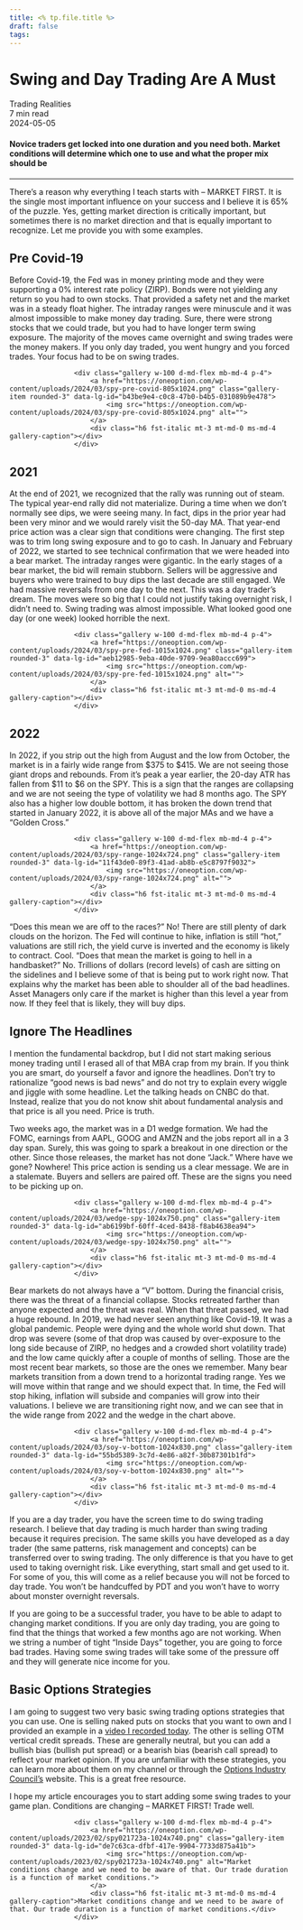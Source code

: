 ```yaml
---
title: <% tp.file.title %>
draft: false
tags:
---
```


<div class="bg-secondary">
<h1 class="py-5 ms-3 ms-md-4 my-0">Swing and Day Trading Are A Must</h1>
</div>
<div class="d-flex align-items-center flex-wrap text-muted ps-3 ps-md-4 py-3 border-top border-bottom">
<div class="border-end pe-3 me-3">
<span class="badge bg-faded-primary text-primary">
Trading Realities </span>
</div>
<div class="fs-sm pe-3 border-end me-3">7 min read</div>
<div class="fs-sm">
2024-05-05 </div>
</div>
<section class="px-3 px-md-4 py-4">
<h4 class="wp-block-heading">Novice traders get locked into one duration and you need both. Market conditions will determine which one to use and what the proper mix should be</h4>
<hr class="wp-block-separator has-alpha-channel-opacity">
<p>There’s a reason why everything I teach starts with – MARKET FIRST. It is the single most important influence on your success and I believe it is 65% of the puzzle. Yes, getting market direction is critically important, but sometimes there is no market direction and that is equally important to recognize. Let me provide you with some examples.</p>
<h2 class="wp-block-heading" id="Pre_Covid_19">Pre Covid-19</h2>
<p>Before Covid-19, the Fed was in money printing mode and they were supporting a 0% interest rate policy (ZIRP). Bonds were not yielding any return so you had to own stocks. That provided a safety net and the market was in a steady float higher. The intraday ranges were minuscule and it was almost impossible to make money day trading. Sure, there were strong stocks that we could trade, but you had to have longer term swing exposure. The majority of the moves came overnight and swing trades were the money makers. If you only day traded, you went hungry and you forced trades. Your focus had to be on swing trades.</p>

                    <div class="gallery w-100 d-md-flex mb-md-4 p-4">
                        <a href="https://oneoption.com/wp-content/uploads/2024/03/spy-pre-covid-805x1024.png" class="gallery-item rounded-3" data-lg-id="b43be9e4-c0c8-47b0-b4b5-031089b9e478">
                            <img src="https://oneoption.com/wp-content/uploads/2024/03/spy-pre-covid-805x1024.png" alt="">
                        </a>
                        <div class="h6 fst-italic mt-3 mt-md-0 ms-md-4 gallery-caption"></div>
                    </div>
                
<h2 class="wp-block-heading" id="oo_">2021</h2>
<p>At the end of 2021, we recognized that the rally was running out of steam. The typical year-end rally did not materialize. During a time when we don’t normally see dips, we were seeing many. In fact, dips in the prior year had been very minor and we would rarely visit the 50-day MA. That year-end price action was a clear sign that conditions were changing. The first step was to trim long swing exposure and to go to cash. In January and February of 2022, we started to see technical confirmation that we were headed into a bear market. The intraday ranges were gigantic. In the early stages of a bear market, the bid will remain stubborn. Sellers will be aggressive and buyers who were trained to buy dips the last decade are still engaged. We had massive reversals from one day to the next. This was a day trader’s dream. The moves were so big that I could not justify taking overnight risk, I didn’t need to. Swing trading was almost impossible. What looked good one day (or one week) looked horrible the next.</p>

                    <div class="gallery w-100 d-md-flex mb-md-4 p-4">
                        <a href="https://oneoption.com/wp-content/uploads/2024/03/spy-pre-fed-1015x1024.png" class="gallery-item rounded-3" data-lg-id="aeb12985-9eba-40de-9709-9ea80accc699">
                            <img src="https://oneoption.com/wp-content/uploads/2024/03/spy-pre-fed-1015x1024.png" alt="">
                        </a>
                        <div class="h6 fst-italic mt-3 mt-md-0 ms-md-4 gallery-caption"></div>
                    </div>
                
<h2 class="wp-block-heading" id="oo__2">2022</h2>
<p>In 2022, if you strip out the high from August and the low from October, the market is in a fairly wide range from $375 to $415. We are not seeing those giant drops and rebounds. From it’s peak a year earlier, the 20-day ATR has fallen from $11 to $6 on the SPY. This is a sign that the ranges are collapsing and we are not seeing the type of volatility we had 8 months ago. The SPY also has a higher low double bottom, it has broken the down trend that started in January 2022, it is above all of the major MAs and we have a “Golden Cross.”</p>

                    <div class="gallery w-100 d-md-flex mb-md-4 p-4">
                        <a href="https://oneoption.com/wp-content/uploads/2024/03/spy-range-1024x724.png" class="gallery-item rounded-3" data-lg-id="11f43de0-89f3-41ad-ab8b-e5c8797f9032">
                            <img src="https://oneoption.com/wp-content/uploads/2024/03/spy-range-1024x724.png" alt="">
                        </a>
                        <div class="h6 fst-italic mt-3 mt-md-0 ms-md-4 gallery-caption"></div>
                    </div>
                
<p>“Does this mean we are off to the races?” No! There are still plenty of dark clouds on the horizon. The Fed will continue to hike, inflation is still “hot,” valuations are still rich, the yield curve is inverted and the economy is likely to contract. Cool. “Does that mean the market is going to hell in a handbasket?” No. Trillions of dollars (record levels) of cash are sitting on the sidelines and I believe some of that is being put to work right now. That explains why the market has been able to shoulder all of the bad headlines. Asset Managers only care if the market is higher than this level a year from now. If they feel that is likely, they will buy dips.</p>
<h2 class="wp-block-heading" id="Ignore_The_Headlines">Ignore The Headlines</h2>
<p>I mention the fundamental backdrop, but I did not start making serious money trading until I erased all of that MBA crap from my brain. If you think you are smart, do yourself a favor and ignore the headlines. Don’t try to rationalize “good news is bad news” and do not try to explain every wiggle and jiggle with some headline. Let the talking heads on CNBC do that. Instead, realize that you do not know shit about fundamental analysis and that price is all you need. Price is truth.</p>
<p>Two weeks ago, the market was in a D1 wedge formation. We had the FOMC, earnings from AAPL, GOOG and AMZN and the jobs report all in a 3 day span. Surely, this was going to spark a breakout in one direction or the other. Since those releases, the market has not done “Jack.” Where have we gone? Nowhere! This price action is sending us a clear message. We are in a stalemate. Buyers and sellers are paired off. These are the signs you need to be picking up on.</p>

                    <div class="gallery w-100 d-md-flex mb-md-4 p-4">
                        <a href="https://oneoption.com/wp-content/uploads/2024/03/wedge-spy-1024x750.png" class="gallery-item rounded-3" data-lg-id="ab6199bf-60ff-4ced-8438-f8ab4638ea94">
                            <img src="https://oneoption.com/wp-content/uploads/2024/03/wedge-spy-1024x750.png" alt="">
                        </a>
                        <div class="h6 fst-italic mt-3 mt-md-0 ms-md-4 gallery-caption"></div>
                    </div>
                
<p>Bear markets do not always have a “V” bottom. During the financial crisis, there was the threat of a financial collapse. Stocks retreated farther than anyone expected and the threat was real. When that threat passed, we had a huge rebound. In 2019, we had never seen anything like Covid-19. It was a global pandemic. People were dying and the whole world shut down. That drop was severe (some of that drop was caused by over-exposure to the long side because of ZIRP, no hedges and a crowded short volatility trade) and the low came quickly after a couple of months of selling. Those are the most recent bear markets, so those are the ones we remember. Many bear markets transition from a down trend to a horizontal trading range. Yes we will move within that range and we should expect that. In time, the Fed will stop hiking, inflation will subside and companies will grow into their valuations. I believe we are transitioning right now, and we can see that in the wide range from 2022 and the wedge in the chart above.</p>

                    <div class="gallery w-100 d-md-flex mb-md-4 p-4">
                        <a href="https://oneoption.com/wp-content/uploads/2024/03/soy-v-bottom-1024x830.png" class="gallery-item rounded-3" data-lg-id="55bd5389-3c7d-4e86-a82f-30b87301b1fd">
                            <img src="https://oneoption.com/wp-content/uploads/2024/03/soy-v-bottom-1024x830.png" alt="">
                        </a>
                        <div class="h6 fst-italic mt-3 mt-md-0 ms-md-4 gallery-caption"></div>
                    </div>
                
<p>If you are a day trader, you have the screen time to do swing trading research. I believe that day trading is much harder than swing trading because it requires precision. The same skills you have developed as a day trader (the same patterns, risk management and concepts) can be transferred over to swing trading. The only difference is that you have to get used to taking overnight risk. Like everything, start small and get used to it. For some of you, this will come as a relief because you will not be forced to day trade. You won’t be handcuffed by PDT and you won’t have to worry about monster overnight reversals.</p>
<p>If you are going to be a successful trader, you have to be able to adapt to changing market conditions. If you are only day trading, you are going to find that the things that worked a few months ago are not working. When we string a number of tight “Inside Days” together, you are going to force bad trades. Having some swing trades will take some of the pressure off and they will generate nice income for you.</p>
<h2 class="wp-block-heading" id="Basic_Options_Strategies">Basic Options Strategies</h2>
<p>I am going to suggest two very basic swing trading options strategies that you can use. One is selling naked puts on stocks that you want to own and I provided an example in a&nbsp;<a href="https://www.youtube.com/watch?v=BFloiAALJS0&amp;t=261s" target="_blank" rel="noreferrer noopener">video I recorded today</a>. The other is selling OTM vertical credit spreads. These are generally neutral, but you can add a bullish bias (bullish put spread) or a bearish bias (bearish call spread) to reflect your market opinion. If you are unfamiliar with these strategies, you can learn more about them on my channel or through the&nbsp;<a href="https://www.optionseducation.org/" target="_blank" rel="noreferrer noopener">Options Industry Council’s</a>&nbsp;website. This is a great free resource.</p>
<p>I hope my article encourages you to start adding some swing trades to your game plan. Conditions are changing – MARKET FIRST! Trade well. </p>

                    <div class="gallery w-100 d-md-flex mb-md-4 p-4">
                        <a href="https://oneoption.com/wp-content/uploads/2023/02/spy021723a-1024x740.png" class="gallery-item rounded-3" data-lg-id="de7c63ca-dfbf-417e-9904-7733d875a41b">
                            <img src="https://oneoption.com/wp-content/uploads/2023/02/spy021723a-1024x740.png" alt="Market conditions change and we need to be aware of that. Our trade duration is a function of market conditions.">
                        </a>
                        <div class="h6 fst-italic mt-3 mt-md-0 ms-md-4 gallery-caption">Market conditions change and we need to be aware of that. Our trade duration is a function of market conditions.</div>
                    </div>
                
</section>
